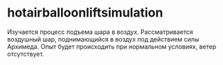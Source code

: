 # hotairballoonliftsimulation
Изучается процесс подъема шара в воздух. Рассматривается воздушный шар, поднимающийся в воздух под действием силы Архимеда. Опыт будет происходить при нормальном условиях, ветер отсутствует.
